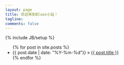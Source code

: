```yaml
---
layout: page
title: 欢迎来到Blues小站！
tagline: 
comments: false
---
```

{% include JB/setup %}
<ul class="posts">
  {% for post in site.posts %}
    <li><span>{{ post.date | date: "%Y-%m-%d"}}</span> &raquo; <a href="{{ BASE_PATH }}{{ post.url }}">{{ post.title }}</a></li>
  {% endfor %}
</ul>

